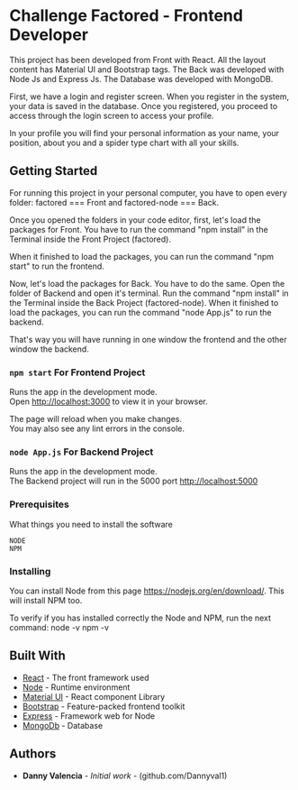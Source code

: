 # Challenge Factored - Frontend Developer

This project has been developed from Front with React. All the layout content has Material UI and Bootstrap tags. The Back was developed with Node Js and Express Js. The Database was developed with MongoDB.

First, we have a login and register screen. When you register in the system, your data is saved in the database. Once you registered, you proceed to access through the login screen to access your profile.

In your profile you will find your personal information as your name, your position, about you and a spider type chart with all your skills.

## Getting Started

For running this project in your personal computer, you have to open every folder: 
factored === Front and factored-node === Back.

Once you opened the folders in your code editor, first, let's load the packages for Front.
You have to run the command "npm install" in the Terminal inside the Front Project (factored).

When it finished to load the packages, you can run the command "npm start" to run the frontend.

Now, let's load the packages for Back. You have to do the same. Open the folder of Backend and open it's terminal. Run the command "npm install" in the Terminal inside the Back Project (factored-node). When it finished to load the packages, you can run the command "node App.js" to run the backend.

That's way you will have running in one window the frontend and the other window the backend.

### `npm start` For Frontend Project

Runs the app in the development mode.\
Open [http://localhost:3000](http://localhost:3000) to view it in your browser.

The page will reload when you make changes.\
You may also see any lint errors in the console.

### `node App.js` For Backend Project

Runs the app in the development mode.\
The Backend project will run in the 5000 port [http://localhost:5000](http://localhost:5000)

### Prerequisites

What things you need to install the software

```
NODE
NPM
```

### Installing

You can install Node from this page https://nodejs.org/en/download/. This will install NPM too.

To verify if you has installed correctly the Node and NPM, run the next command: 
node -v
npm -v


## Built With

* [React](https://reactjs.org/) - The front framework used
* [Node](https://nodejs.org/en/) - Runtime environment
* [Material UI](https://mui.com/) - React component Library
* [Bootstrap](https://getbootstrap.com/) - Feature-packed frontend toolkit
* [Express](https://expressjs.com/) - Framework web for Node
* [MongoDb](https://www.mongodb.com/) - Database

## Authors

* **Danny Valencia** - *Initial work* - (github.com/Dannyval1)

